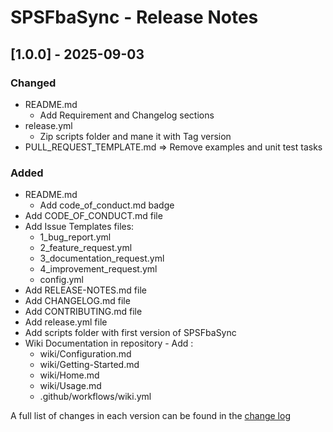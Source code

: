 # SPSFbaSync - Release Notes

## [1.0.0] - 2025-09-03

### Changed

- README.md
  - Add Requirement and Changelog sections
- release.yml
  - Zip scripts folder and mane it with Tag version
- PULL_REQUEST_TEMPLATE.md => Remove examples and unit test tasks

### Added

- README.md
  - Add code_of_conduct.md badge
- Add CODE_OF_CONDUCT.md file
- Add Issue Templates files:
  - 1_bug_report.yml
  - 2_feature_request.yml
  - 3_documentation_request.yml
  - 4_improvement_request.yml
  - config.yml
- Add RELEASE-NOTES.md file
- Add CHANGELOG.md file
- Add CONTRIBUTING.md file
- Add release.yml file
- Add scripts folder with first version of SPSFbaSync
- Wiki Documentation in repository - Add :
  - wiki/Configuration.md
  - wiki/Getting-Started.md
  - wiki/Home.md
  - wiki/Usage.md
  - .github/workflows/wiki.yml

A full list of changes in each version can be found in the [change log](CHANGELOG.md)
